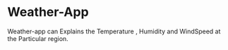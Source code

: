 # Weather-App
Weather-app can Explains the Temperature , Humidity and WindSpeed at the Particular region. 

